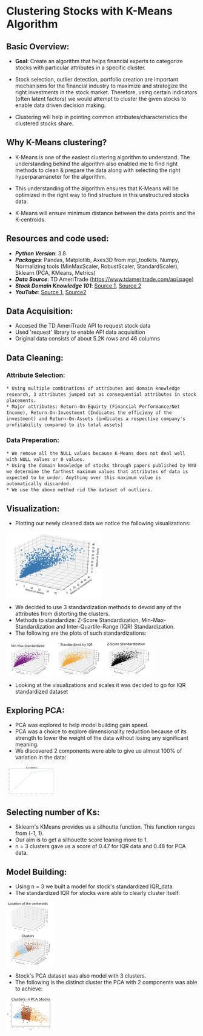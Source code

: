 # Clustering Stocks with K-Means Algorithm

## Basic Overview:

* **Goal**: Create an algorithm that helps financial experts to categorize stocks with particular attributes in a specific cluster.

* Stock selection, outlier detection, portfolio creation are important mechanisms for the financial industry to maximize and strategize the right investments in the stock market. Therefore, using certain indicators (often latent factors) we would attempt to cluster the given stocks to enable data driven decision making.

* Clustering will help in pointing common attributes/characteristics the clustered stocks share.



## Why K-Means clustering?

* K-Means is one of the easiest clustering algorithm to understand. The understanding behind the algorithm also enabled me to find right methods to clean & prepare the data along with selecting the right hyperparamaneter for the algorithm.

* This understanding of the algorithm ensures that K-Means will be optimized in the right way to find structure in this unstructured stocks data.

* K-Means will ensure minimum distance between the data points and the K-centroids.



## Resources and code used:

* ***Python Version***: 3.8
* ***Packages***: Pandas, Matplotlib, Axes3D from mpl_toolkits, Numpy, Normalizing tools (MinMaxScaler, RobustScaler, StandardScaler), Sklearn (PCA, KMeans, Metrics)
* ***Data Source***: TD AmeriTrade (https://www.tdameritrade.com/api.page)
* ***Stock Domain Knowledge 101***: [Source 1](https://www.researchgate.net/publication/4885243_Stock_selection_based_on_cluster_analysis), [Source 2](http://people.stern.nyu.edu/adamodar/New_Home_Page/data.html)
* ***YouTube***: [Source 1](https://www.youtube.com/c/SigmaCoding/videos), [Source2](https://www.youtube.com/watch?v=EItlUEPCIzM)



## Data Acquisition:

* Accesed the TD AmeriTrade API to request stock data
* Used 'request' library to enable API data acquisition
* Original data consists of about 5.2K rows and 46 columns



## Data Cleaning:

  ### Attribute Selection:
    
    * Using multiple combinations of attributes and domain knowledge research, 3 attributes jumped out as consequential attributes in stock placements.
    * Major attributes: Return-On-Equirty (Financial Performance/Net Income), Return-On-Investment (Indicates the efficieny of the investment) and Return-On-Assets (indicates a respective company's profitability compared to its total assets)
    
  ### Data Preperation:
    
    * We remove all the NULL values because K-Means does not deal well with NULL values or 0 values.
    * Using the domain knowledge of stocks through papers published by NYU we determine the farthest maximum values that attributes of data is expected to be under. Anything over this maximum value is automatically discarded.
    * We use the above method rid the dataset of outliers.



## Visualization:

* Plotting our newly cleaned data we notice the following visualizations:
<img src='images/plot_1.png' width='50%' height='50%'>

* We decided to use 3 standardization methods to devoid any of the attributes from distorting the clusters.
* Methods to standardize: Z-Score Standardization, Min-Max-Standardization and Inter-Quartile-Range (IQR) Standardization.
* The following are the plots of such standardizations:
<img src='images/plot_2.png' width='25%' height='25%'>
<img src='images/plot_3.png' width='25%' height='25%'>
<img src='images/plot_4.png' width='25%' height='25%'>

* Looking at the visualizations and scales it was decided to go for IQR standardized dataset

## Exploring PCA:

* PCA was explored to help model building gain speed.
* PCA was a choice to explore dimensionality reduction because of its strength to lower the weight of the data without losing any significant meaning.
* We discovered 2 components were able to give us almost 100% of variation in the data:
<img src='images/plot_5.png' width='25%' height='25%'>

## Selecting number of Ks:

* Sklearn's KMeans provides us a silhoutte function. This function ranges from (-1, 1).
* Our aim is to get a silhouette score leaning more to 1.
* n = 3 clusters gave us a score of 0.47 for IQR data and 0.48 for PCA data.

## Model Building:

* Using n = 3 we built a model for stock's standardized IQR_data.
* The standardized IQR for stocks were able to clearly cluster itself:
<img src='images/plot_6.png' width='25%' height='25%'>

* Stock's PCA dataset was also model with 3 clusters.
* The following is the distinct cluster the PCA with 2 components was able to achieve:
<img src='images/plot_7.png' width='25%' height='25%'>
